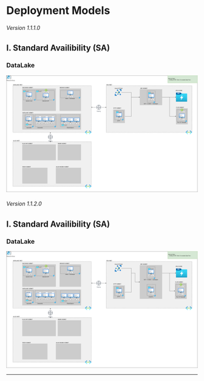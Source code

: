 # Deployment Models

###### Version 1.1.1.0

## I. Standard Availibility (SA)

### DataLake

![sa_datalake](imgs/Deployment_SA_offer2_infra_v1.1.1.png "")

###### Version 1.1.2.0

## I. Standard Availibility (SA)

### DataLake

![sa_datalake](imgs/Deployment_SA_offer2_infra_v1.1.2.png "")

---